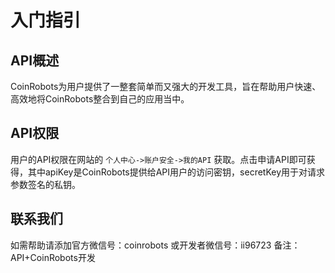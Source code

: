 # 入门指引
## API概述
CoinRobots为用户提供了一整套简单而又强大的开发工具，旨在帮助用户快速、高效地将CoinRobots整合到自己的应用当中。
## API权限
用户的API权限在网站的 `个人中心->账户安全->我的API` 获取。点击申请API即可获得，其中apiKey是CoinRobots提供给API用户的访问密钥，secretKey用于对请求参数签名的私钥。
## 联系我们
如需帮助请添加官方微信号：coinrobots 或开发者微信号：ii96723 
备注：API+CoinRobots开发
